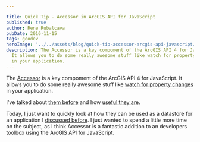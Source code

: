 ```yaml
---

title: Quick Tip - Accessor in ArcGIS API for JavaScript
published: true
author: Rene Rubalcava
pubDate: 2016-11-15
tags: geodev
heroImage: '../../assets/blog/quick-tip-accessor-arcgis-api-javascript/images/accessors.jpg'
description: The Accessor is a key compoment of the ArcGIS API 4 for JavaScript.
  It allows you to do some really awesome stuff like watch for property changes
  in your application.
---
```


The
[Accessor](https://developers.arcgis.com/javascript/latest/api-reference/esri-core-Accessor.html)
is a key compoment of the ArcGIS API 4 for JavaScript. It allows you to do some
really awesome stuff like
[watch for property changes](https://developers.arcgis.com/javascript/latest/guide/working-with-props/index.html)
in your application.

I've talked about
[them before](https://odoe.net/blog/fun-with-accessors-in-arcgis-js-4beta1/) and
how [useful they are](https://odoe.net/blog/arcgis-js-api-4-0beta1-accessors/).

Today, I just want to quickly look at how they can be used as a datastore for an
application I
[discussed before](https://odoe.net/blog/diy-redux-using-esrijs-4/). I just
wanted to spend a little more time on the subject, as I think Accessor is a
fantastic addition to an developers toolbox using the ArcGIS API for JavaScript.

<lite-youtube videoid="3KXr8XY4ALg"></lite-youtube>
